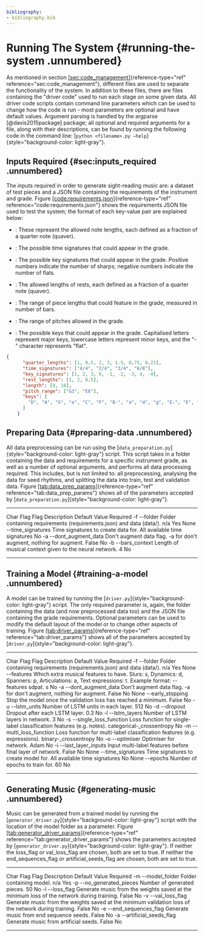 ```yaml
---
bibliography:
- bibliography.bib
---
```


Running The System {#running-the-system .unnumbered}
==================

As mentioned in section
[\[sec:code\_management\]](#sec:code_management){reference-type="ref"
reference="sec:code_management"}, different files are used to separate
the functionality of the system. In addition to these files, there are
files containing the \"driver code\" used to run each stage on some
given data. All driver code scripts contain command line parameters
which can be used to change how the code is run - most parameters are
optional and have default values. Argument parsing is handled by the
argparse [@davis2015package] package; all optional and required
arguments for a file, along with their descriptions, can be found by
running the following code in the command line:
[`python <filename>.py –help`]{style="background-color: light-gray"}.

Inputs Required {#sec:inputs_required .unnumbered}
---------------

The inputs required in order to generate sight-reading music are: a
dataset of test pieces and a JSON file containing the requirements of
the instrument and grade. Figure
[\[code:requirements.json\]](#code:requirements.json){reference-type="ref"
reference="code:requirements.json"} shows the requirements JSON file
used to test the system; the format of each key-value pair are explained
below:

-   : These represent the allowed note lengths, each defined as a
    fraction of a quarter note (quaver).

-   : The possible time signatures that could appear in the grade.

-   : The possible key signatures that could appear in the grade.
    Positive numbers indicate the number of sharps; negative numbers
    indicate the number of flats.

-   : The allowed lengths of rests, each defined as a fraction of a
    quarter note (quaver).

-   : The range of piece lengths that could feature in the grade,
    measured in number of bars.

-   : The range of pitches allowed in the grade.

-   : The possible keys that could appear in the grade. Capitalised
    letters represent major keys, lowercase letters represent minor
    keys, and the \"-\" character represents \"flat\".

``` {.json language="json" startFrom="1"}
{
      "quarter_lengths": [1, 0.5, 2, 3, 1.5, 0.75, 0.25],
      "time_signatures": ["4/4", "2/4", "3/4", "6/8"],
      "key_signatures": [1, 2, 3, 0, -1, -2, -3, 4, -4],
      "rest_lengths": [1, 2, 0.5],
      "length": [8, 16],
      "pitch_range": ["G3", "E6"],
      "keys": [
        "D", "A", "G", "e", "C", "F", "B-", "a", "d", "g", "E-", "E", "A-", "b", "c"
      ]
    }
```

Preparing Data {#preparing-data .unnumbered}
--------------

All data preprocessing can be run using the
[`data_preparation.py`]{style="background-color: light-gray"} script.
This script takes in a folder containing the data and requirements for a
specific instrument grade, as well as a number of optional arguments,
and performs all data processing required. This includes, but is not
limited to: all preprocessing, analysing the data for seed rhythms, and
splitting the data into train, test and validation data. Figure
[\[tab:data\_prep\_params\]](#tab:data_prep_params){reference-type="ref"
reference="tab:data_prep_params"} shows all of the parameters accepted
by [`data_preparation.py`]{style="background-color: light-gray"}.

  ----------- ----------------------- ---------------------------------------------------------------------- ------------------------------- ----------
  Char Flag   Flag                    Description                                                            Default Value                   Required
  -f          --folder                Folder containing requirements (requirements.json) and data (data/).   n/a                             Yes
  None        --time\_signatures      Time signatures to create data for.                                    All available time signatures   No
  -a          --dont\_augment\_data   Don't augment data flag. -a for don't augment, nothing for augment.    False                           No
  -b          --bars\_context         Length of musical context given to the neural network.                 4                               No
  ----------- ----------------------- ---------------------------------------------------------------------- ------------------------------- ----------

Training a Model {#training-a-model .unnumbered}
----------------

A model can be trained by running the
[`driver.py`]{style="background-color: light-gray"} script. The only
required parameter is, again, the folder containing the data (and now
preprocessed data too) and the JSON file containing the grade
requirements. Optional parameters can be used to modify the default
layout of the model or to change other aspects of training. Figure
[\[tab:driver\_params\]](#tab:driver_params){reference-type="ref"
reference="tab:driver_params"} shows all of the parameters accepted by
[`driver.py`]{style="background-color: light-gray"}.

  ----------- -------------------------- ---------------------------------------------------------------------------------------------------------------------------------------------------- ------------------------------- ----------
  Char Flag   Flag                       Description                                                                                                                                          Default Value                   Required
  -f          --folder                   Folder containing requirements (requirements.json) and data (data/).                                                                                 n/a                             Yes
  None        --features                 Which extra musical features to have. Slurs: s, Dynamics: d, Spanners: p, Articulations: a, Text expressions: t. Example format: --features sdpat.   s                               No
  -a          --dont\_augment\_data      Don't augment data flag. -a for don't augment, nothing for augment.                                                                                  False                           No
  None        --early\_stopping          Stop the model once the validation loss has reached a minimum.                                                                                       False                           No
  -u          --lstm\_units              Number of LSTM units in each layer.                                                                                                                  512                             No
  -d          --dropout                  Dropout after each LSTM layer.                                                                                                                       0.3                             No
  -l          --lstm\_layers             Number of LSTM layers in network.                                                                                                                    3                               No
  -s          --single\_loss\_function   Loss function for single-label classification features (e.g. notes).                                                                                 categorical-\_crossentropy      No
  -m          --multi\_loss\_function    Loss function for multi-label classification features (e.g. expressions).                                                                            binary-\_crossentropy           No
  -o          --optimiser                Optimiser for network.                                                                                                                               Adam                            No
  -i          --last\_layer\_inputs      Input multi-label features before final layer of network.                                                                                            False                           No
  None        --time\_signatures         Time signatures to create model for.                                                                                                                 All available time signatures   No
  None        --epochs                   Number of epochs to train for.                                                                                                                       60                              No
  ----------- -------------------------- ---------------------------------------------------------------------------------------------------------------------------------------------------- ------------------------------- ----------

Generating Music {#generating-music .unnumbered}
----------------

Music can be generated from a trained model by running the
[`generator_driver.py`]{style="background-color: light-gray"} script
with the location of the model folder as a parameter. Figure
[\[tab:generator\_driver\_params\]](#tab:generator_driver_params){reference-type="ref"
reference="tab:generator_driver_params"} shows the parameters accepted
by [`generator_driver.py`]{style="background-color: light-gray"}. If
neither the loss\_flag or val\_loss\_flag are chosen, both are set to
true. If neither the end\_sequences\_flag or artificial\_seeds\_flag are
chosen, both are set to true.

  ----------- --------------------------- ------------------------------------------------------------------------------------------------------ --------------- ----------
  Char Flag   Flag                        Description                                                                                            Default Value   Required
  -m          --model\_folder             Folder containing model.                                                                               n/a             Yes
  -p          --no\_generated\_pieces     Number of generated pieces.                                                                            50              No
  -l          --loss\_flag                Generate music from the weights saved at the minimum loss of the network during training.              False           No
  -v          --val\_loss\_flag           Generate music from the weights saved at the minimum validation loss of the network during training.   False           No
  -e          --end\_sequences\_flag      Generate music from end sequence seeds.                                                                False           No
  -a          --artificial\_seeds\_flag   Generate music from artificial seeds.                                                                  False           No
  ----------- --------------------------- ------------------------------------------------------------------------------------------------------ --------------- ----------
